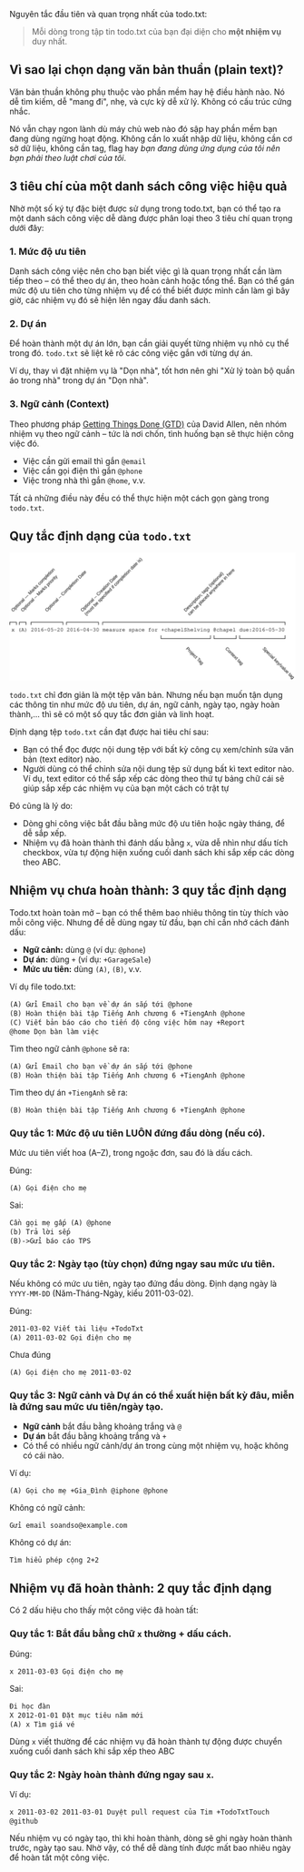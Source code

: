 Nguyên tắc đầu tiên và quan trọng nhất của todo.txt:

> Mỗi dòng trong tập tin todo.txt của bạn đại diện cho **một nhiệm vụ** duy nhất.

## Vì sao lại chọn dạng văn bản thuần (plain text)?

Văn bản thuần không phụ thuộc vào phần mềm hay hệ điều hành nào. Nó dễ tìm kiếm, dễ "mang đi", nhẹ, và cực kỳ dễ xử lý. Không có cấu trúc cứng nhắc.

Nó vẫn chạy ngon lành dù máy chủ web nào đó sập hay phần mềm bạn đang dùng ngừng hoạt động. Không cần lo xuất nhập dữ liệu, không cần cơ sở dữ liệu, không cần tag, flag hay *bạn đang dùng ứng dụng của tôi nên bạn phải theo luật chơi của tôi*.

## 3 tiêu chí của một danh sách công việc hiệu quả

Nhờ một số ký tự đặc biệt được sử dụng trong todo.txt, bạn có thể tạo ra một danh sách công việc dễ dàng được phân loại theo 3 tiêu chí quan trọng dưới đây:

### 1. Mức độ ưu tiên

Danh sách công việc nên cho bạn biết việc gì là quan trọng nhất cần làm tiếp theo – có thể theo dự án, theo hoàn cảnh hoặc tổng thể. Bạn có thể gán mức độ ưu tiên cho từng nhiệm vụ để có thể biết được mình cần làm gì bây giờ, các nhiệm vụ đó sẽ hiện lên ngay đầu danh sách.

### 2. Dự án

Để hoàn thành một dự án lớn, bạn cần giải quyết từng nhiệm vụ nhỏ cụ thể trong đó. `todo.txt` sẽ liệt kê rõ các công việc gắn với từng dự án.

Ví dụ, thay vì đặt nhiệm vụ là "Dọn nhà", tốt hơn nên ghi "Xử lý toàn bộ quần áo trong nhà" trong dự án "Dọn nhà".

### 3. Ngữ cảnh (Context)

Theo phương pháp [Getting Things Done (GTD)](https://vi.wikipedia.org/wiki/Getting_Things_Done) của David Allen, nên nhóm nhiệm vụ theo ngữ cảnh – tức là nơi chốn, tình huống bạn sẽ thực hiện công việc đó. 

- Việc cần gửi email thì gắn `@email`
- Việc cần gọi điện thì gắn `@phone`
- Việc trong nhà thì gắn `@home`, v.v.

Tất cả những điều này đều có thể thực hiện một cách gọn gàng trong `todo.txt`.

## Quy tắc định dạng của `todo.txt`

![](https://raw.githubusercontent.com/todotxt/todo.txt/refs/heads/master/description.svg)

`todo.txt` chỉ đơn giản là một tệp văn bản. Nhưng nếu bạn muốn tận dụng các thông tin như mức độ ưu tiên, dự án, ngữ cảnh, ngày tạo, ngày hoàn thành,... thì sẽ có một số quy tắc đơn giản và linh hoạt.

Định dạng tệp `todo.txt` cần đạt được hai tiêu chí sau:

- Bạn có thể đọc được nội dung tệp với bất kỳ công cụ xem/chỉnh sửa văn bản (text editor) nào.
- Người dùng có thể chỉnh sửa nội dung tệp sử dụng bất kì text editor nào. Ví dụ, text editor có thể sắp xếp các dòng theo thứ tự bảng chữ cái sẽ giúp sắp xếp các nhiệm vụ của bạn một cách có trật tự

Đó cũng là lý do:

- Dòng ghi công việc bắt đầu bằng mức độ ưu tiên hoặc ngày tháng, để dễ sắp xếp.
- Nhiệm vụ đã hoàn thành thì đánh dấu bằng `x`, vừa dễ nhìn như dấu tích checkbox, vừa tự động hiện xuống cuối danh sách khi sắp xếp các dòng theo ABC.

## Nhiệm vụ chưa hoàn thành: 3 quy tắc định dạng

Todo.txt hoàn toàn mở – bạn có thể thêm bao nhiêu thông tin tùy thích vào mỗi công việc. Nhưng để dễ dùng ngay từ đầu, bạn chỉ cần nhớ cách đánh dấu:

- **Ngữ cảnh:** dùng `@` (ví dụ: `@phone`)
- **Dự án:** dùng `+` (ví dụ: `+GarageSale`)
- **Mức ưu tiên:** dùng `(A)`, `(B)`, v.v.

Ví dụ file todo.txt:

```
(A) Gửi Email cho bạn về dự án sắp tới @phone
(B) Hoàn thiện bài tập Tiếng Anh chương 6 +TiengAnh @phone
(C) Viết bản báo cáo cho tiến độ công việc hôm nay +Report
@home Dọn bàn làm việc
```

Tìm theo ngữ cảnh `@phone` sẽ ra:

```
(A) Gửi Email cho bạn về dự án sắp tới @phone
(B) Hoàn thiện bài tập Tiếng Anh chương 6 +TiengAnh @phone
```

Tìm theo dự án `+TiengAnh` sẽ ra:

```
(B) Hoàn thiện bài tập Tiếng Anh chương 6 +TiengAnh @phone
```

### Quy tắc 1: Mức độ ưu tiên LUÔN đứng đầu dòng (nếu có).

Mức ưu tiên viết hoa (A–Z), trong ngoặc đơn, sau đó là dấu cách.

Đúng:

```
(A) Gọi điện cho mẹ
```

Sai:

```
Cần gọi mẹ gấp (A) @phone
(b) Trả lời sếp
(B)->Gửi báo cáo TPS
```

### Quy tắc 2: Ngày tạo (tùy chọn) đứng ngay sau mức ưu tiên.

Nếu không có mức ưu tiên, ngày tạo đứng đầu dòng. Định dạng ngày là `YYYY-MM-DD` (Năm-Tháng-Ngày, kiểu 2011-03-02).

Đúng:

```
2011-03-02 Viết tài liệu +TodoTxt
(A) 2011-03-02 Gọi điện cho mẹ
```

Chưa đúng

```
(A) Gọi điện cho mẹ 2011-03-02
```

### Quy tắc 3: Ngữ cảnh và Dự án có thể xuất hiện bất kỳ đâu, miễn là đứng sau mức ưu tiên/ngày tạo.

- **Ngữ cảnh** bắt đầu bằng khoảng trắng và `@`
- **Dự án** bắt đầu bằng khoảng trắng và `+`
- Có thể có nhiều ngữ cảnh/dự án trong cùng một nhiệm vụ, hoặc không có cái nào.

Ví dụ:

```
(A) Gọi cho mẹ +Gia_Đình @iphone @phone
```

Không có ngữ cảnh:

```
Gửi email soandso@example.com
```

Không có dự án:

```
Tìm hiểu phép cộng 2+2
```


## Nhiệm vụ đã hoàn thành: 2 quy tắc định dạng

Có 2 dấu hiệu cho thấy một công việc đã hoàn tất:

### Quy tắc 1: Bắt đầu bằng chữ `x` thường + dấu cách.

Đúng:

```
x 2011-03-03 Gọi điện cho mẹ
```

Sai:

```
Đi học đàn
X 2012-01-01 Đặt mục tiêu năm mới
(A) x Tìm giá vé
```

Dùng `x` viết thường để các nhiệm vụ đã hoàn thành tự động được chuyển xuống cuối danh sách khi sắp xếp theo ABC

### Quy tắc 2: Ngày hoàn thành đứng ngay sau `x`.

Ví dụ:

```
x 2011-03-02 2011-03-01 Duyệt pull request của Tim +TodoTxtTouch @github
```

Nếu nhiệm vụ có ngày tạo, thì khi hoàn thành, dòng sẽ ghi ngày hoàn thành trước, ngày tạo sau. Nhờ vậy, có thể dễ dàng tính được mất bao nhiêu ngày để hoàn tất một công việc.